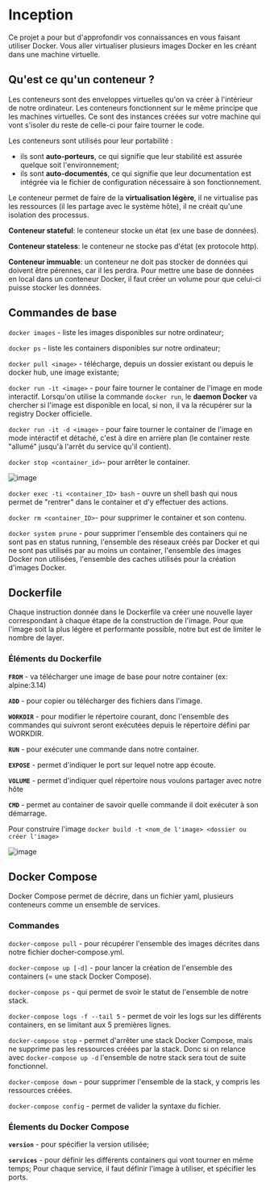 # Inception
Ce projet a pour but d'approfondir vos connaissances en vous faisant utiliser Docker. Vous aller virtualiser plusieurs images Docker en les créant dans une machine virtuelle.

## Qu'est ce qu'un conteneur ? 
Les conteneurs sont des enveloppes virtuelles qu'on va créer à l'intérieur de notre ordinateur. Les conteneurs fonctionnent sur le même principe que les machines virtuelles. Ce sont des instances créées sur votre machine qui vont s'isoler du reste de celle-ci pour faire tourner le code. 

Les conteneurs sont utilisés pour leur portabilité : 
 - ils sont **auto-porteurs**, ce qui signifie que leur stabilité est assurée quelque soit l'environnement;
 - ils sont **auto-documentés**, ce qui signifie que leur documentation est intégrée via le fichier de configuration nécessaire à son fonctionnement.
 
Le conteneur permet de faire de la **virtualisation légère**, il ne virtualise pas les ressources (il les partage avec le système hôte), il ne créait qu'une isolation des processus.

**Conteneur stateful**: le conteneur stocke un état (ex une base de données).

**Conteneur stateless**: le conteneur ne stocke pas d'état (ex protocole http).

**Conteneur immuable**: un conteneur ne doit pas stocker de données qui doivent être pérennes, car il les perdra. Pour mettre une base de données en local dans un conteneur Docker, il faut créer un volume pour que celui-ci puisse stocker les données.

## Commandes de base
`docker images` - liste les images disponibles sur notre ordinateur;

`docker ps` - liste les containers disponibles sur notre ordinateur;

`docker pull <image>` - télécharge, depuis un dossier existant ou depuis le docker hub, une image existante;

`docker run -it <image>` - pour faire tourner le container de l'image en mode interactif. Lorsqu'on utilise la commande `docker run`, le **daemon Docker** va chercher si l'image est disponible en local, si non, il va la récupérer sur la registry Docker officielle.

`docker run -it -d <image>` - pour faire tourner le container de l'image en mode intéractif et détaché, c'est à dire en arrière plan (le container reste "allumé" jusqu'à l'arrêt du service qu'il contient).

`docker stop <container_id>`- pour arrêter le container.

![image](https://user-images.githubusercontent.com/79991066/187088766-f79bd1a5-4193-4167-a50e-71b7d64addbf.png)

`docker exec -ti <container_ID> bash` - ouvre un shell bash qui nous permet de "rentrer" dans le container et d'y effectuer des actions.

`docker rm <container_ID>`- pour supprimer le container et son contenu. 

`docker system prune` - pour supprimer l'ensemble des containers qui ne sont pas en status running, l'ensemble des réseaux créés par Docker et qui ne sont pas utilisés par au moins un container, l'ensemble des images Docker non utilisées, l'ensemble des caches utilisés pour la création d'images Docker.


## Dockerfile
Chaque instruction donnée dans le Dockerfile va créer une nouvelle layer correspondant à chaque étape de la construction de l'image. Pour que l'image soit la plus légère et performante possible, notre but est de limiter le nombre de layer.

### Éléments du Dockerfile

**`FROM`** - va télécharger une image de base pour notre container (ex: alpine:3.14)

**`ADD`** - pour copier ou télécharger des fichiers dans l'image. 

**`WORKDIR`** - pour modifier le répertoire courant, donc l'ensemble des commandes qui suivront seront exécutées depuis le répertoire défini par WORKDIR.

**`RUN`** - pour exécuter une commande dans notre container.

**`EXPOSE`** - permet d'indiquer le port sur lequel notre app écoute.

**`VOLUME`** - permet d'indiquer quel répertoire nous voulons partager avec notre hôte

**`CMD`** - permet au container de savoir quelle commande il doit exécuter à son démarrage.


Pour construire l'image `docker build -t <nom_de l'image> <dossier ou créer l'image>`

![image](https://user-images.githubusercontent.com/79991066/187090173-5999bc72-33e8-45f6-ba49-64b88b233d25.png)

## Docker Compose

Docker Compose permet de décrire, dans un fichier yaml, plusieurs conteneurs comme un ensemble de services. 

### Commandes
`docker-compose pull` - pour récupérer l'ensemble des images décrites dans notre fichier docher-compose.yml.

`docker-compose up [-d]` - pour lancer la création de l'ensemble des containers (= une stack Docker Compose).

`docker-compose ps` - qui permet de svoir le statut de l'ensemble de notre stack.

`docker-compose logs -f --tail 5` - permet de voir les logs sur les différents containers, en se limitant aux 5 premières lignes.

`docker-compose stop` - permet d'arrêter une stack Docker Compose, mais ne supprime pas les ressources créées par la stack. Donc si on relance avec `docker-compose up -d` l'ensemble de notre stack sera tout de suite fonctionnel.

`docker-compose down` - pour supprimer l'ensemble de la stack, y compris les ressources créées.

`docker-compose config` - permet de valider la syntaxe du fichier.

### Élements du Docker Compose
**`version`** - pour spécifier la version utilisée;

**`services`** - pour définir les différents containers qui vont tourner en même temps; Pour chaque service, il faut définir l'image à utiliser, et spécifier les ports. 





 
